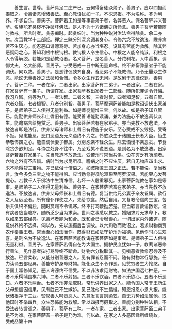 <!-- { "loadSidebar": true } -->
　　善生言。世尊。菩萨具足二庄严已。云何得畜徒众弟子。善男子。应以四摄而摄取之。令离诸恶增诸善法。至心教诏犹如一子。不求恩报。不为名称。不为利养。不求自乐。善男子。菩萨若无如是等事畜弟子者。名弊恶人。假名菩萨非义菩萨。名旃陀罗臭秽不净破坏佛法。是人不为十方诸佛之所怜念。善男子菩萨若能随时教戒。所言时者。贪恚痴时。起贪结时。当为种种说对治法令得除贪。余二亦尔。次当教学十二部经。禅定三昧分别深义调其身心。令修六念不放逸法。瞻养病苦不生厌心。能忍恶口诽谤骂辱。苦加身心亦当堪忍。设其有苦能为救解。除其弊恶疑网之心。善知利根中根钝根。教钝根人令生信心。中根之人能令纯淑。利根之人令得解脱。若能如是勤教诏者。名义菩萨。是名善人。分陀利花。人中香象。调御丈夫。名大船师。善男子。宁受恶戒一日中断无量命根。终不养畜弊恶弟子不能调伏。何以故。善男子。是恶律仪殃齐自身。畜恶弟子不能教诲。乃令无量众生作恶。能谤无量善妙之法破和合僧。令多众生作五无间。是故剧于恶律仪罪。善男子。菩萨二种。一者在家。二者出家。出家菩萨有二弟子。一者出家。二者在家。在家菩萨有一弟子。所谓在家。出家菩萨教出家者十二部经。随所犯罪谕令忏悔。教习八智。何等为八。一者法智。二者义智。三者时智。四者知足智。五者自智。六者众智。七者根智。八者分别智。善男子。菩萨摩诃萨若能如是教诏调伏出家弟子。是师弟子二人俱得无量利益。如是师徒能增三宝。何以故。如是弟子知八智已。能勤供养师长和上耆旧有德。能受善语能勤读诵。兼为法施心不放逸调伏众生。能瞻病苦给施贫乏。善男子。出家菩萨若有在家弟子。亦当先教不放逸法。不放逸者即是法行。供养父母诸师和上耆旧有德施于安乐。至心受戒不妄毁犯。受寄不抵。见恚能忍。恶口恶语及无义语终不为之。怜愍众生于诸国王长者大臣。恒生恭敬怖畏之心。能自调伏妻子眷属。分别怨亲不轻众生。除去憍慢不亲恶友。节食除贪少欲知足。斗诤之处身不往中。乃至戏笑不说恶语。是则名为不放逸法。出家菩萨若畜在家弟子。先当教造不放逸法。受苦乐时常当共俱。设在穷乏有所须者。六物之外有不应惜。病时当为求觅所须。瞻病之时不应生厌。若自无物应四出求。求不能得贷三宝物。差已依俗十倍偿之。如波斯匿王国之正法。若不能偿。复当教言。汝今多负三宝之物不能得偿。应当勤修得须陀洹果至阿罗汉果。若能至心发菩提心。若教千人于佛法中生清净信。若坏一人殷重邪见。出家菩萨能教在家如是等事。是师弟子二人俱得无量利益。善男子。在家菩萨若畜在家弟子。亦当先教不放逸法。不放逸者。供养父母师长和上耆旧有德。复当供给兄弟妻子亲友眷属。欲行之人及远至者。所有僮仆作使之人。先给饮食。然后自用。又复教令信向三宝。苦乐共俱终不偏独。随时赏赐不令饥寒。终不打骂鞭挞苦楚。应当软言敦谕教诏。设有病者应当瞻疗。随所乏少当为求索。世间之事悉以教之。婚姻求对无求卑下。教以如来五部经典。见离坏者能为和合。既和合已令增善心。一切出家内外诸道。随意供养终不选择。何以故。先以施摄后当调故。以六和敬而教诏之。若求财物商贾农作奉事王者。常当至心如法而作。既得财已如法守护乐为福德。见他作时心生欢喜。是则名为不放逸法。在家菩萨若能教诲在家菩萨如是事者。是师弟子二人俱得无量利益。善男子。在家菩萨若得自在为大国主。拥护民庶犹如一子。教离诸恶修行善法。见作恶者挝打骂辱终不断命。财物六分税取其一。见嗔恶者教修忍辱及不放逸。经言柔软。又能分别善恶之人。见有罪者忍而不问。随有财物常行慧施。任力读诵五部经典。善能守护身命财物。能化众生不令作恶。见贫穷者生大怜愍。自于国土常修知足。恶人谗谤终不信受。不以非法求觅财物。如法护国远七种恶。一者不乐樗蒲围棋六博。二者不乐射猎。三者不乐饮酒。四者不乐欲心。五者不乐恶口。六者不乐两舌。七者不乐非法取财。常乐供养出家之人。能令国人常于王所生父母想信因信果。见有胜己不生嫉妒。见己胜他不生憍慢。知恩报恩小恩大报。能伏诸根净于三业。赞叹善人呵责恶人。先意发言言则柔软。自无力势如法属他。取他国时不举四兵。众生恐怖能为救解。常以四摄而摄取之。善能分别种种法相。不受法者软言调之。善男子。菩萨有二种。一者在家。二者出家。出家菩萨畜二弟子是不为难。在家菩萨畜一弟子是乃为难。何以故。在家之人多恶因缘所缠绕故。
受戒品第十四
